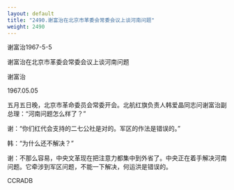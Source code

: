 ```yaml
---
layout: default
title: "2490.谢富治在北京市革委会常委会议上谈河南问题"
weight: 2490
---
```


谢富治1967-5-5

谢富治在北京市革委会常委会议上谈河南问题

谢富治

1967.05.05

五月五日晚，北京市革命委员会常委开会。北航红旗负责人韩爱晶同志问谢富治副总理：“河南问题怎么样了？”

谢：“你们红代会支持的二七公社是对的。军区的作法是错误的。”

韩：“为什么还不解决？”

谢：不那么容易，中央文革现在把注意力都集中到外省了。中央正在着手解决河南问题。它牵涉到军区问题，不能一下解决，何运洪是错误的。

CCRADB

